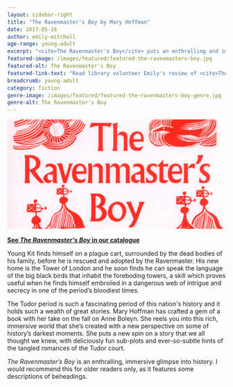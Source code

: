 ```yaml
---
layout: sidebar-right
title: "The Ravenmaster's Boy by Mary Hoffman"
date: 2017-05-16
author: emily-mitchell
age-range: young-adult
excerpt: "<cite>The Ravenmaster's Boy</cite> puts an enthralling and immersive new spin on the well-known story of Anne Boleyn."
featured-image: /images/featured/featured-the-ravenmasters-boy.jpg
featured-alt: The Ravenmaster's Boy
featured-link-text: "Read library volunteer Emily's review of <cite>The Ravenmaster's Boy</cite>, by Mary Hoffman."
breadcrumb: young-adult
category: fiction
genre-image: /images/featured/featured-the-ravenmasters-boy-genre.jpg
genre-alt: The Ravenmaster's Boy
---
```


![Wave](/images/featured/featured-the-ravenmasters-boy.jpg)

**[See <cite>The Ravenmaster's Boy</cite> in our catalogue](https://suffolk.spydus.co.uk/cgi-bin/spydus.exe/ENQ/OPAC/BIBENQ?BRN=2127136)**

Young Kit finds himself on a plague cart, surrounded by the dead bodies of his family, before he is rescued and adopted by the Ravenmaster. His new home is the Tower of London and he soon finds he can speak the language of the big black birds that inhabit the foreboding towers, a skill which proves useful when he finds himself embroiled in a dangerous web of intrigue and secrecy in one of the period’s bloodiest times.

The Tudor period is such a fascinating period of this nation's history and it holds such a wealth of great stories. Mary Hoffman has crafted a gem of a book with her take on the fall on Anne Boleyn. She reels you into this rich, immersive world that she’s created with a new perspective on some of history’s darkest moments. She puts a new spin on a story that we all thought we knew, with deliciously fun sub-plots and ever-so-subtle hints of the tangled romances of the Tudor court.

<cite>The Ravenmaster’s Boy</cite> is an enthralling, immersive glimpse into history. I would recommend this for older readers only, as it features some descriptions of beheadings.
